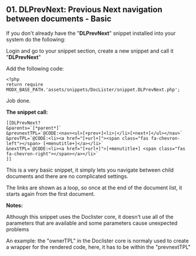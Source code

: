 ## 01. DLPrevNext: Previous Next navigation between documents - Basic

If you don't already have the "**DLPrevNext**" snippet installed into your system do the following:

Login and go to your snippet section, create a new snippet and call it "**DLPrevNext**"

Add the following code:

```
<?php
return require MODX_BASE_PATH.'assets/snippets/DocLister/snippet.DLPrevNext.php';
```

Job done.

**The snippet call:**

```
[[DLPrevNext?
&parents=`[*parent*]` 
&prevnextTPL=`@CODE:<nav><ul>[+prev+]<li>|</li>[+next+]</ul></nav>` 
&prevTPL=`@CODE:<li><a href="[+url+]"><span class="fas fa-chevron-left"></span> [+menutitle+]</a></li>` 
&nextTPL=`@CODE:<li><a href="[+url+]">[+menutitle+] <span class="fas fa-chevron-right"></span></a></li>` 
]]
```

This is a very basic snippet, it simply lets you navigate between child documents and there are no complicated settings.

The links are shown as a loop, so once at the end of the document list, it starts again from the first document.

**Notes:**

Although this snippet uses the Doclister core, it doesn't use all of the parameters that are available and some parameters cause unexpected problems

An example: the "ownerTPL" in the Doclister core is normaly used to create a wrapper for the rendered code, here, it has to be within the "prevnextTPL"
